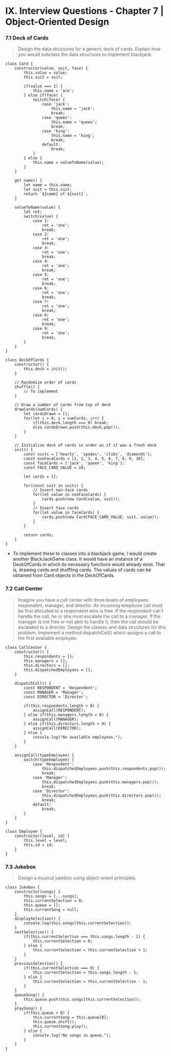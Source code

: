 # IX. Interview Questions - Chapter 7 | Object-Oriented Design

### 7.1 Deck of Cards
> Design the data structures for a generic deck of cards. Explain how you would subclass the data structures to implement blackjack.

``` 
class Card {
    constructor(value, suit, face) {
        this.value = value;
        this.suit = suit;
        
        if(value === 1) {
            this.name = 'ace';
        } else if(face) {
            switch(face) {
                case 'jack':
                    this.name = 'jack';
                    break;
                case 'queen':
                    this.name = 'queen';
                    break;
                case 'king':
                    this.name = 'king';
                    break;
                default:
                    break;
            }
        } else {
            this.name = valueToName(value);
        }
    }

    get name() {
        let name = this.name;
        let suit = this.suit;
        return `${name} of ${suit}`;
    }

    valueToName(value) {
        let ret;
        switch(value) {
            case 1:
                ret = 'one';
                break;
            case 2:
                ret = 'one';
                break;
            case 3:
                ret = 'one';
                break;
            case 4:
                ret = 'one';
                break;
            case 5:
                ret = 'one';
                break;
            case 6:
                ret = 'one';
                break;
            case 7:
                ret = 'one';
                break;
            case 8:
                ret = 'one';
                break;
            case 9:
                ret = 'one';
                break;
        }
    }
}

class DeckOfCards {
    constructor() {
        this.deck = init();
    }

    // Randomize order of cards
    shuffle() {
        // To implement
    }

    // Draw a number of cards from top of deck
    drawCards(numCards) {
        let cardsDrawn = [];
        for(let i = 0; i < numCards; i++) {
            if(this.deck.length === 0) break;
            else cardsDrawn.push(this.deck.pop());
        }
    }

    // Initialize deck of cards in order as if it was a fresh deck
    init() {
        const suits = ['hearts', 'spades', 'clubs', 'diamonds'];
        const nonFaceCards = [1, 2, 3, 4, 5, 6, 7, 8, 9, 10];
        const faceCards = ['jack', 'queen', 'king'];
        const FACE_CARD_VALUE = 10;

        let cards = [];

        for(const suit in suits) {
            // Insert non-face cards
            for(let value in nonFaceCards) {
                cards.push(new Card(value, suit));
            }
            // Insert face cards
            for(let value in faceCards) {
                cards.push(new Card(FACE_CARD_VALUE, suit, value));
            }
        }

        return cards;
    }
}
```

- To implement these to classes into a blackjack game, I would create another BlackJackGame class. It would have an instance of a DeckOfCards in which its necessary functions would already exist. That is, drawing cards and shuffling cards. The values of cards can be obtained from Card objects in the DeckOfCards. 

### 7.2 Call Center
> Imagine you have a call center with three levels of employees: respondent, manager, and director. An incoming telephone call must be first allocated to a respondent who is free. If the respondent can't handle the call, he or she must escalate the call to a manager. If the manager is not free or not able to handle it, then the call should be escalated to a director. Design the classes and data structures for this problem. Implement a method dispatchCall() which assigns a call to the first available employee.

```
class CallCenter {
    constructor() {
        this.respondents = [];
        this.managers = [];
        this.directors = [];
        this.dispatchedEmployees = [];
    }

    dispatchCall() {
        const RESPONDENT = 'Respondent';
        const MANAGER = 'Manager';
        const DIRECTOR = 'Director';

        if(this.respondents.length > 0) {
            assignCall(RESPONDENT);
        } else if(this.managers.length > 0) {
            assignCall(MANAGER);
        } else if(this.directors.length > 0) {
            assignCall(DIRECTOR);
        } else {
            console.log("No available employees.");
        }
    }

    assignCall(typeEmployee) {
        switch(typeEmployee) {
            case 'Respondent':
                this.dispatchedEmployees.push(this.respondents.pop());
                break;
            case 'Manager':
                this.dispatchedEmployees.push(this.managers.pop());
                break;
            case 'Director':
                this.dispatchedEmployees.push(this.directors.pop());
                break;
            default: 
                break;
        }
    }
}

class Employee {
    constructor(level, id) {
        this.level = level;
        this.id = id;
    }
}
```

### 7.3 Jukebox
> Design a musical jukebox using object-orient principles.

```
class Jukebox {
    constructor(songs) {
        this.songs = [...songs];
        this.currentSelection = 0;
        this.queue = [];
        this.currentSong = null;
    }
    displaySelection() {
        console.log(this.songs[this.currentSelection]);
    }
    nextSelection() {
        if(this.currentSelection === this.songs.length - 1) {
            this.currentSelection = 0;
        } else {
            this.currentSelection = this.currentSelection + 1;
        }
    }
    previousSelection() {
        if(this.currentSelection === 0) {
            this.currentSelection = this.songs.length - 1;
        } else {
            this.currentSelection = this.currentSelection - 1;
        }
    }
    queueSong() {
        this.queue.push(this.songs[this.currentSelection]);
    }
    playSong() {
        if(this.queue > 0) {
            this.currentSong = this.queue[0];
            this.queue.shift();
            this.currentSong.play();
        } else {
            console.log("No songs in queue.");
        }
    }
}
```